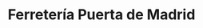 ---
title: "Ferretería Puerta de Madrid"
url: /casarrubuelos/ferreteria-puerta-de-madrid/
shop: Eisenwaren
---